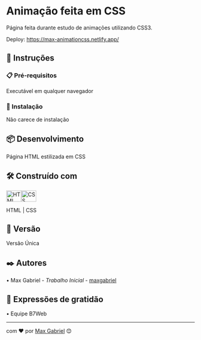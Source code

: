 # Animação feita em CSS

Página feita durante estudo de animações utilizando CSS3.

Deploy: https://max-animationcss.netlify.app/

## 🚀 Instruções

### 📋 Pré-requisitos

Executável em qualquer navegador

### 🔧 Instalação

Não carece de instalação

## 📦 Desenvolvimento

Página HTML estilizada em CSS

## 🛠️ Construído com

<img align="center" alt="HTML" height="30" width="40" src="https://cdn.worldvectorlogo.com/logos/html-1.svg"><img align="center" alt="CSS" height="30" width="40" src="https://cdn.worldvectorlogo.com/logos/css-3.svg">

HTML | CSS

## 📌 Versão

Versão Única

## ✒️ Autores

 • Max Gabriel - *Trabalho Inicial* - [maxgabriel](https://www.linkedin.com/in/maxgabrieldev/)

## 🎁 Expressões de gratidão

 • Equipe B7Web


---
com ❤️ por [Max Gabriel](https://github.com/maxgabrieldev) 😊

